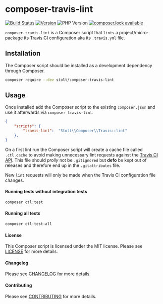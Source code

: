 # composer-travis-lint
[![Build Status](https://secure.travis-ci.org/raphaelstolt/composer-travis-lint.png)](http://travis-ci.org/raphaelstolt/composer-travis-lint)
[![Version](http://img.shields.io/packagist/v/stolt/composer-travis-lint.svg?style=flat)](https://packagist.org/packages/stolt/composer-travis-lint)
![PHP Version](http://img.shields.io/badge/php-5.6+-ff69b4.svg)
[![composer.lock available](https://poser.pugx.org/stolt/composer-travis-lint/composerlock)](https://packagist.org/packages/stolt/composer-travis-lint)

`composer-travis-lint` is a Composer script that `lints` a project/micro-package its [Travis CI](https://travis-ci.org/) configuration aka its `.travis.yml` file.

## Installation
The Composer script should be installed as a development dependency through Composer.

``` bash
composer require --dev stolt/composer-travis-lint
```

## Usage
Once installed add the Composer script to the existing `composer.json` and use it afterwards via `composer travis-lint`.

``` json
{
    "scripts": {
        "travis-lint":  "Stolt\\Composer\\Travis::lint"
    },
}
```

On a first lint run the Composer script will create a cache file called `.ctl.cache` to avoid making unnecessary lint requests against the [Travis CI API](https://docs.travis-ci.com/api#linting). This file should _prolly_ not be `.gitignored` but __defo__ be kept out of releases and therefore end up in the `.gitattributes` file.

New `lint` requests will only be made when the Travis CI configuration file changes.

#### Running tests without integration tests
``` bash
composer ctl:test
```

#### Running all tests
``` bash
composer ctl:test-all
```

#### License
This Composer script is licensed under the MIT license. Please see [LICENSE](LICENSE.md) for more details.

#### Changelog
Please see [CHANGELOG](CHANGELOG.md) for more details.

#### Contributing
Please see [CONTRIBUTING](.github/CONTRIBUTING.md) for more details.

